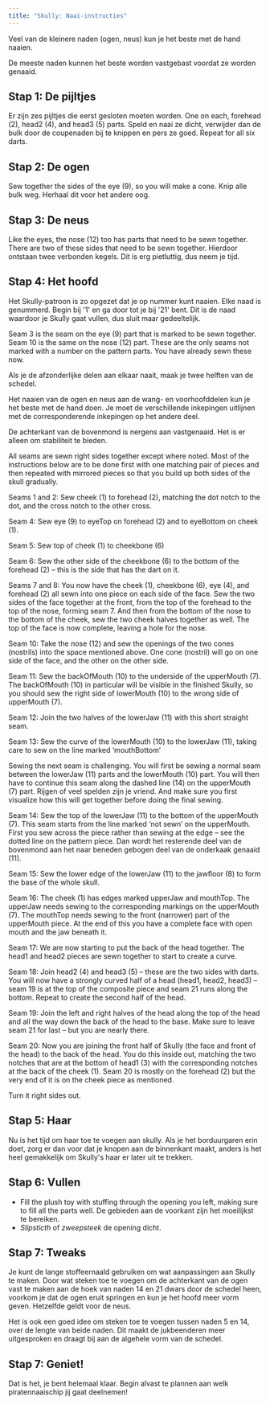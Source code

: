 ```yaml
---
title: "Skully: Naai-instructies"
---
```



<Tip>

Veel van de kleinere naden (ogen, neus) kun je het beste met de hand naaien. 

De meeste naden kunnen het beste worden vastgebast voordat ze worden genaaid.

</Tip>

## Stap 1: De pijltjes

Er zijn zes pijltjes die eerst gesloten moeten worden. One on each, forehead (2), head2 (4), and head3 (5) parts. Speld en naai ze dicht, verwijder dan de bulk door de coupenaden bij te knippen en pers ze goed. Repeat for all six darts.

## Stap 2: De ogen

Sew together the sides of the eye (9), so you will make a cone. Knip alle bulk weg. Herhaal dit voor het andere oog.

## Stap 3: De neus

Like the eyes, the nose (12) too has parts that need to be sewn together. There are two of these sides that need to be sewn together. Hierdoor ontstaan twee verbonden kegels. Dit is erg pietluttig, dus neem je tijd.

## Stap 4: Het hoofd

<Tip>

Het Skully-patroon is zo opgezet dat je op nummer kunt naaien. Elke naad is genummerd. Begin bij '1' en
ga door tot je bij '21' bent. Dit is de naad waardoor je Skully gaat vullen, dus sluit
maar gedeeltelijk. 

</Tip>

<Note>
Seam 3 is the seam on the eye (9) part that is marked to be sewn together. Seam 10 is the same 
on the nose (12) part. These are the only seams not marked with a number on the pattern parts. You have 
already sewn these now.
</Note>

Als je de afzonderlijke delen aan elkaar naait, maak je twee helften van de schedel.

Het naaien van de ogen en neus aan de wang- en voorhoofddelen kun je het beste met de hand doen. Je moet de verschillende inkepingen uitlijnen met de corresponderende inkepingen op het andere deel.

De achterkant van de bovenmond is nergens aan vastgenaaid. Het is er alleen om stabiliteit te bieden.

<Note>
All seams are sewn right sides together except where noted. Most of the instructions below are to be done first with one matching pair of pieces and then repeated with mirrored pieces so that you build up both sides of the skull gradually.
</Note>

Seams 1 and 2: Sew cheek (1) to forehead (2), matching the dot notch to the dot, and the cross notch to the other cross.

Seam 4: Sew eye (9) to eyeTop on forehead (2) and to eyeBottom on cheek (1).

Seam 5: Sew top of cheek (1) to cheekbone (6)

Seam 6: Sew the other side of the cheekbone (6) to the bottom of the forehead (2) – this is the side that has the dart on it.

Seams 7 and 8: You now have the cheek (1), cheekbone (6), eye (4), and forehead (2) all sewn into one piece on each side of the face. Sew the two sides of the face together at the front, from the top of the forehead to the top of the nose, forming seam 7. And then from the bottom of the nose to the bottom of the cheek, sew the two cheek halves together as well. The top of the face is now complete, leaving a hole for the nose.

Seam 10: Take the nose (12) and sew the openings of the two cones (nostrils) into the space mentioned above. One cone (nostril) will go on one side of the face, and the other on the other side.

Seam 11: Sew the backOfMouth (10) to the underside of the upperMouth (7). The backOfMouth (10) in particular will be visible in the finished Skully, so you should sew the right side of lowerMouth (10) to the wrong side of upperMouth (7).

Seam 12: Join the two halves of the lowerJaw (11) with this short straight seam.

Seam 13: Sew the curve of the lowerMouth (10) to the lowerJaw (11), taking care to sew on the line marked ‘mouthBottom’

<Note>
Sewing the next seam is challenging. You will first be sewing a normal seam between the lowerJaw (11) parts and the lowerMouth (10) part. You will then have to continue this seam along
the dashed line (14) on the upperMouth (7) part. Rijgen of veel spelden zijn je vriend. And make sure you first visualize how this will get together before doing the final sewing.
</Note>

Seam 14: Sew the top of the lowerJaw (11) to the bottom of the upperMouth (7). This seam starts from the line marked ‘not sewn’ on the upperMouth. First you sew across the piece rather than sewing at the edge – see the dotted line on the pattern piece. Dan wordt het resterende deel van de bovenmond aan het naar beneden gebogen deel van de onderkaak genaaid (11).

Seam 15: Sew the lower edge of the lowerJaw (11) to the jawfloor (8) to form the base of the whole skull.

Seam 16: The cheek (1) has edges marked upperJaw and mouthTop. The upperJaw needs sewing to the corresponding markings on the upperMouth (7). The mouthTop needs sewing to the front (narrower) part of the upperMouth piece. At the end of this you have a complete face with open mouth and the jaw beneath it.

Seam 17: We are now starting to put the back of the head together. The head1 and head2 pieces are sewn together to start to create a curve.

Seam 18: Join head2 (4) and head3 (5) – these are the two sides with darts. You will now have a strongly curved half of a head (head1, head2, head3) – seam 19 is at the top of the composite piece and seam 21 runs along the bottom. Repeat to create the second half of the head.

Seam 19: Join the left and right halves of the head along the top of the head and all the way down the back of the head to the base. Make sure to leave seam 21 for last – but you are nearly there.

Seam 20: Now you are joining the front half of Skully (the face and front of the head) to the back of the head. You do this inside out, matching the two notches that are at the bottom of head1 (3) with the corresponding notches at the back of the cheek (1). Seam 20 is mostly on the forehead (2) but the very end of it is on the cheek piece as mentioned.

Turn it right sides out.

## Stap 5: Haar

Nu is het tijd om haar toe te voegen aan skully. Als je het borduurgaren erin doet, zorg er dan voor dat je knopen aan de binnenkant maakt, anders is het heel gemakkelijk om Skully's haar er later uit te trekken.

## Stap 6: Vullen

- Fill the plush toy with stuffing through the opening you left, making sure to fill all the parts well. De gebieden aan de voorkant zijn het moeilijkst te bereiken.
- _Slipsticth_ of _zweepsteek_ de opening dicht.

## Stap 7: Tweaks

Je kunt de lange stoffeernaald gebruiken om wat aanpassingen aan Skully te maken. Door wat steken toe te voegen om de achterkant van de ogen vast te maken aan de hoek van naden 14 en 21 dwars door de schedel heen, voorkom je dat de ogen eruit springen en kun je het hoofd meer vorm geven. Hetzelfde geldt voor de neus.

Het is ook een goed idee om steken toe te voegen tussen naden 5 en 14, over de lengte van beide naden. Dit maakt de jukbeenderen meer uitgesproken en draagt bij aan de algehele vorm van de schedel.

## Stap 7: Geniet!

Dat is het, je bent helemaal klaar. Begin alvast te plannen aan welk piratennaaischip jij gaat deelnemen!